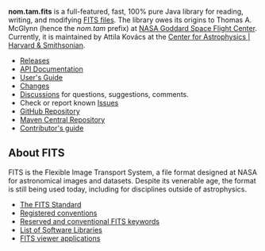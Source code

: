 __nom.tam.fits__ is a full-featured, fast, 100% pure Java library for reading, writing, and modifying 
[FITS files](https://fits.gsfc.nasa.gov/fits_standard.html). The library owes its origins to Thomas A. McGlynn (hence 
the _nom.tam_ prefix) at [NASA Goddard Space Flight Center](https://www.nasa.gov/goddard/). Currently, it is 
maintained by Attila Kov&aacute;cs at the [Center for Astrophysics | Harvard & Smithsonian](https://cfa.harvard.edu/).

 - [Releases](https://github.com/nom-tam-fits/nom-tam-fits/releases)
 - [API Documentation](https://nom-tam-fits.github.io/nom-tam-fits/apidocs/index.html)
 - [User's Guide](https://nom-tam-fits.github.io/nom-tam-fits/README.html)
 - [Changes](https://nom-tam-fits.github.io/nom-tam-fits/CHANGELOG.html)
 - [Discussions](https://github.com/nom-tam-fits/nom-tam-fits/discussions) for questions, suggestions, comments.
 - Check or report known [Issues](https://github.com/nom-tam-fits/nom-tam-fits/issues)
 - [GitHub Repository](https://github.com/nom-tam-fits/nom-tam-fits/)
 - [Maven Central Repository](https://mvnrepository.com/artifact/gov.nasa.gsfc.heasarc/nom-tam-fits)
 - [Contributor's guide](https://nom-tam-fits.github.io/nom-tam-fits/CONTRIBUTING.html)


## About FITS

FITS is the Flexible Image Transport System, a file format designed at NASA for astronomical images and datasets. 
Despite its venerable age, the format is still being used today, including for disciplines outside of astrophysics.
 
  - [The FITS Standard](https://fits.gsfc.nasa.gov/fits_standard.html)
  - [Registered conventions](https://fits.gsfc.nasa.gov/fits_conventions.html)
  - [Reserved and conventional FITS keywords](https://fits.gsfc.nasa.gov/fits_dictionary.html)
  - [List of Software Libraries](https://fits.gsfc.nasa.gov/fits_libraries.html)
  - [FITS viewer applications](https://fits.gsfc.nasa.gov/fits_viewer.html)
